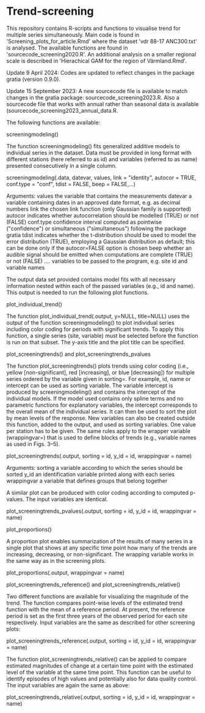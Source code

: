# Trend-screening

This repository contains R-scripts and functions to visualise trend for multiple series simultaneously. Main code is found in 'Screening_plots_for_article.Rmd' where the dataset 'vdr 88-17 ANC300.txt' is analysed. The available functions are found in 'sourcecode_screening2020.R'. An additional analysis on a smaller regional scale is described in 'Hierachical GAM for the region of Värmland.Rmd'. 

Update 9 April 2024: Codes are updated to reflect changes in the package gratia (version 0.9.0).

Update 15 September 2023: A new sourcecode file is available to match changes in the gratia package: sourcecode_screening2023.R. Also a sourcecode file that works with annual rather than seasonal data is available (sourcecode_screening2023_annual_data.R. 

The following functions are available: 

screeningmodeling()

  The function screeningmodeling() fits generalized additive models to individual series in the dataset. Data must be provided in long format with different stations (here     referred to as id) and variables (referred to as name) presented consecutively in a single column.           

  screeningmodeling(.data, datevar, values, link = "identity", autocor = TRUE, conf.type = "conf", tdist = FALSE, beep = FALSE,…)

  Arguments: 
	  values  	the variable that contains the measurements
    datevar	  a variable containing dates in an approved date format, e.g. as decimal numbers
	  link		  the chosen link function (only Gaussian family is supported)
    autocor	  indicates whether autocorrelation should be modelled (TRUE) or not (FALSE)
    conf.type	confidence interval computed as pointwise ("confidence") or simultaneous ("simultaneous")  following the package gratia
    tdist	    indicates whether the t-distribution should be used to model the error distribution (TRUE), employing a Gaussian distribution as default; this can be done only if the autocor=FALSE option is chosen
    beep	    whether  an audible signal should be emitted  when computations are     complete  (TRUE) or not (FALSE)
	  ….		    variables to be passed to the program, e.g. site id and variable names


  The output data set provided contains model fits with all necessary information nested within each of the passed variables (e.g., id and name). This output is needed to run the following plot functions.  


plot_individual_trend()

  The function plot_individual_trend(.output, y=NULL, title=NULL) uses the output of the function screeningmodeling() to plot individual series including color coding for  periods with significant trends. To apply this function, a single series (site, variable) must be selected before the function is run on that subset. The y-axis title and the plot title can be specified.


plot_screeningtrends() and plot_screeningtrends_pvalues

  The function plot_screeningtrends() plots trends using color coding (i.e., yellow [non-significant], red [increasing], or blue [decreasing]) for multiple series ordered by the  variable given in sorting=. For example, id, name or intercept can be used as sorting variable. The variable intercept is produced by screeningmodeling() and contains the      intercept of the individual models. If the model used contains only spline terms and no parametric functions for explanatory variables, the intercept corresponds to the overall mean of the individual series. It can then be used to sort the plot by mean levels of the response. New variables can also be created outside this function, added to the output, and used as sorting variables. One value per station has to be given. The same rules apply to the wrapper variable (wrappingvar=) that is used to define blocks of trends (e.g., variable names as used in Figs. 3–5).

  plot_screeningtrends(.output, sorting = id, y_id = id, wrappingvar = name) 

  Arguments: 
	  sorting	  	a variable according to which the series should be sorted
	  y_id		    an identification variable printed along with each series
	  wrappingvar a variable that defines groups that belong together


  A similar plot can be produced with color coding according to computed p-values. The input variables are identical. 

  plot_screeningtrends_pvalues(.output, sorting = id, y_id = id, wrappingvar = name)


plot_proportions()

  A proportion plot enables summarization of the results of many series in a single plot that shows at any specific time point how many of the trends are increasing, decreasing, or non-significant. The wrapping variable works in the same way as in the screening plots.

  plot_proportions(.output, wrappingvar = name)


plot_screeningtrends_reference() and plot_screeningtrends_relative()

  Two different functions are available for visualizing the magnitude of the trend. The function compares point-wise levels of the estimated trend function with the mean of a reference period. At present, the reference period is set as the first three years of the observed period for each site respectively. Input variables are the same as described for other screening plots: 
  
  plot_screeningtrends_reference(.output, sorting = id, y_id = id, wrappingvar = name)

  The function plot_screeningtrends_relative() can be applied to compare estimated magnitudes of change at a certain time point with the estimated level of the variable at the same time point. This function can be useful to identify episodes of high values and potentially also for data quality control. The input variables are again the same as above:   
  
plot_screeningtrends_relative(.output, sorting = id, y_id = id, wrappingvar = name)
